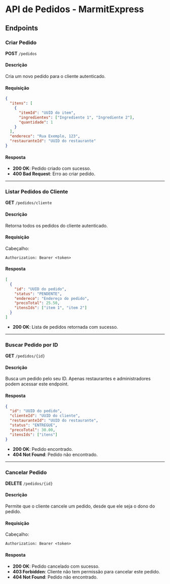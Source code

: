 # API de Pedidos - MarmitExpress

## Endpoints

### Criar Pedido

**POST** `/pedidos`

#### Descrição
Cria um novo pedido para o cliente autenticado.

#### Requisição
```json
{
  "itens": [
    {
      "itemId": "UUID do item",
      "ingredientes": ["Ingrediente 1", "Ingrediente 2"],
      "quantidade": 1
    }
  ],
  "endereco": "Rua Exemplo, 123",
  "restauranteId": "UUID do restaurante"
}
```

#### Resposta
- **200 OK**: Pedido criado com sucesso.
- **400 Bad Request**: Erro ao criar pedido.

---

### Listar Pedidos do Cliente

**GET** `/pedidos/cliente`

#### Descrição
Retorna todos os pedidos do cliente autenticado.

#### Requisição
Cabeçalho:
```
Authorization: Bearer <token>
```

#### Resposta
```json
[
  {
    "id": "UUID do pedido",
    "status": "PENDENTE",
    "endereco": "Endereço do pedido",
    "precoTotal": 25.50,
    "itensIds": ["item 1", "item 2"]
  }
]
```

- **200 OK**: Lista de pedidos retornada com sucesso.

---

### Buscar Pedido por ID

**GET** `/pedidos/{id}`

#### Descrição
Busca um pedido pelo seu ID. Apenas restaurantes e administradores podem acessar este endpoint.

#### Resposta
```json
{
  "id": "UUID do pedido",
  "clienteId": "UUID do cliente",
  "restauranteId": "UUID do restaurante",
  "status": "ENTREGUE",
  "precoTotal": 30.00,
  "itensIds": ["itens"]
}
```

- **200 OK**: Pedido encontrado.
- **404 Not Found**: Pedido não encontrado.

---

### Cancelar Pedido

**DELETE** `/pedidos/{id}`

#### Descrição
Permite que o cliente cancele um pedido, desde que ele seja o dono do pedido.

#### Requisição
Cabeçalho:
```
Authorization: Bearer <token>
```

#### Resposta
- **200 OK**: Pedido cancelado com sucesso.
- **403 Forbidden**: Cliente não tem permissão para cancelar este pedido.
- **404 Not Found**: Pedido não encontrado.

